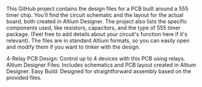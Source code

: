 This GitHub project contains the design files for a PCB built around a 555 timer chip. You'll find the circuit schematic and the layout for the actual board, both created in Altium Designer.
The project also lists the specific components used, like resistors, capacitors, and the type of 555 timer package. (Feel free to add details about your circuit's function here if it's relevant).
The files are in standard Altium formats, so you can easily open and modify them if you want to tinker with the design.

4-Relay PCB Design: Control up to 4 devices with this PCB using relays.
Altium Designer Files: Includes schematics and PCB layout created in Altium Designer.
Easy Build: Designed for straightforward assembly based on the provided files.

